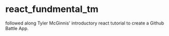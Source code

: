 # react_fundmental_tm
followed along Tyler McGinnis' introductory react tutorial to create a Github Battle App.

